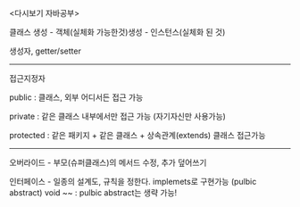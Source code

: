 <다시보기 자바공부>


클래스 생성 - 객체(실체화 가능한것)생성 - 인스턴스(실체화 된 것)

생성자, getter/setter

-----------------------------------------

접근지정자

public : 클래스, 외부 어디서든 접근 가능

private : 같은 클래스 내부에서만 접근 가능 (자기자신만 사용가능)

protected : 같은 패키지 + 같은 클래스 + 상속관계(extends) 클래스 접근가능

------------------------------------------

오버라이드 - 부모(슈퍼클래스)의 메서드 수정, 추가 덮어쓰기

인터페이스 - 일종의 설계도, 규칙을 정한다. implemets로 구현가능 (pulbic abstract) void ~~ : pulbic abstract는 생략 가능!

